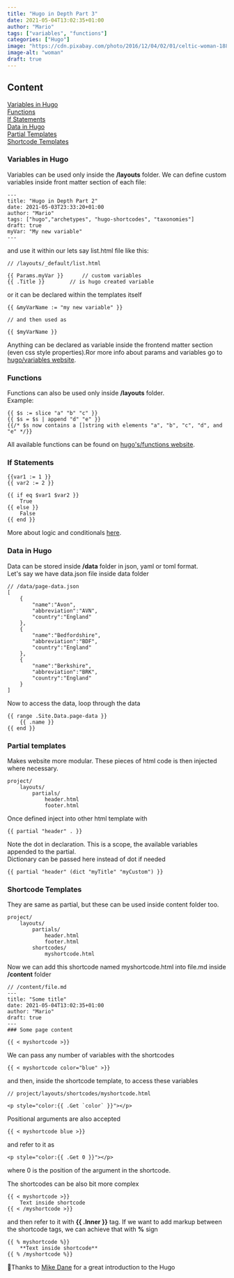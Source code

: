 ```yaml
---
title: "Hugo in Depth Part 3"
date: 2021-05-04T13:02:35+01:00
author: "Mario"
tags: ["variables", "functions"]
categories: ["Hugo"]
image: "https://cdn.pixabay.com/photo/2016/12/04/02/01/celtic-woman-1880944_960_720.jpg"
image-alt: "woman"
draft: true
---
```

## Content

[Variables in Hugo](#variables)   
[Functions](#functions)   
[If Statements](#if-statements)   
[Data in Hugo](#data-in-hugo)   
[Partial Templates](#partial-templates)   
[Shortcode Templates](#shortcode-templates)   


### Variables in Hugo

Variables can be used only inside the **/layouts** folder. We can define custom variables inside front matter section of each file:
```
---
title: "Hugo in Depth Part 2"
date: 2021-05-03T23:33:20+01:00
author: "Mario"
tags: ["hugo","archetypes", "hugo-shortcodes", "taxonomies"]
draft: true
myVar: "My new variable"
---
```
and use it within our lets say list.html file like this:
```
// /layouts/_default/list.html

{{ Params.myVar }}      // custom variables
{{ .Title }}        // is hugo created variable
```
or it can be declared within the templates itself
```
{{ &myVarName := "my new variable" }}

// and then used as

{{ $myVarName }}
```
Anything can be declared as variable inside the frontend matter section (even css style properties).Ror more info about params and variables go to [hugo/variables website](https://gohugo.io/variables).

### Functions
Functions can also be used only inside **/layouts** folder.   
Example:
```
{{ $s := slice "a" "b" "c" }}
{{ $s = $s | append "d" "e" }}
{{/* $s now contains a []string with elements "a", "b", "c", "d", and "e" */}}
```
 All available functions can be found on [hugo's/functions website](https://gohugo.io/functions/).

### If Statements
```
{{var1 := 1 }}
{{ var2 := 2 }}

{{ if eq $var1 $var2 }}
    True
{{ else }}
    False
{{ end }}
```
More about logic and conditionals [here](https://gohugo.io/templates/introduction/#logic).

### Data in Hugo
Data can be stored inside **/data** folder in json, yaml or toml format.   
Let's say we have data.json file inside data folder
```
// /data/page-data.json
[
    {
        "name":"Avon",
        "abbreviation":"AVN",
        "country":"England"
    },
    {
        "name":"Bedfordshire",
        "abbreviation":"BDF",
        "country":"England"
    },
    {
        "name":"Berkshire",
        "abbreviation":"BRK",
        "country":"England"
    }
]
```
Now to access the data, loop through the data
```
{{ range .Site.Data.page-data }}
    {{ .name }}
{{ end }}
```

### Partial templates
Makes website more modular. These pieces of html code is then injected where necessary.
```
project/
    layouts/
        partials/
            header.html
            footer.html
```
Once defined inject into other html template with
```
{{ partial "header" . }}
```
Note the dot in declaration. This is a scope, the available variables appended to the partial.   
Dictionary can be passed here instead of dot if needed
```
{{ partial "header" (dict "myTitle" "myCustom") }}
```
### Shortcode Templates
They are same as partial, but these can be used inside content folder too.
```
project/
    layouts/
        partials/
            header.html
            footer.html
        shortcodes/
            myshortcode.html
```
Now we can add this shortcode named myshortcode.html into file.md inside **/content** folder
```
// /content/file.md
---
title: "Some title"
date: 2021-05-04T13:02:35+01:00
author: "Mario"
draft: true
---
### Some page content

{{ < myshortcode >}}
```
We can pass any number of variables with the shortcodes
```
{{ < myshortcode color="blue" >}}
```
and then, inside the shortcode template, to access these variables
```
// project/layouts/shortcodes/myshortcode.html

<p style="color:{{ .Get `color` }}"></p>
```
Positional arguments are also accepted
```
{{ < myshortcode blue >}}
```
and refer to it as 
```
<p style="color:{{ .Get 0 }}"></p>
```
where 0 is the position of the argument in the shortcode.

The shortcodes can be also bit more complex
```
{{ < myshortcode >}}
    Text inside shortcode
{{ < /myshortcode >}}
```
and then refer to it with **{{ .Inner }}** tag. If we want to add markup between the shortcode tags, we can achieve that with **%** sign 
```
{{ % myshortcode %}}
    **Text inside shortcode**
{{ % /myshortcode %}}
```

👏Thanks to [Mike Dane](https://www.youtube.com/watch?v=qtIqKaDlqXo) for a great introduction to the Hugo